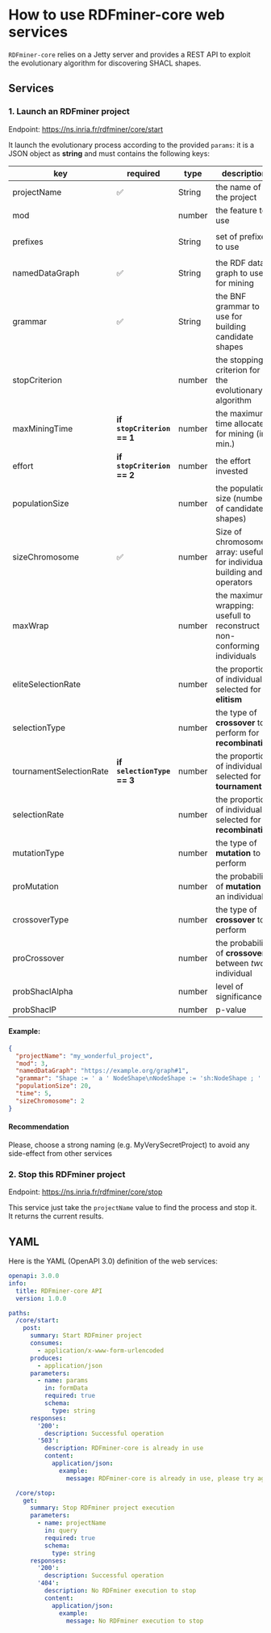 # How to use RDFminer-core web services

`RDFminer-core` relies on a Jetty server and provides a REST API to exploit the evolutionary algorithm for discovering SHACL shapes.

## Services

### 1. Launch an RDFminer project

Endpoint: https://ns.inria.fr/rdfminer/core/start

It launch the evolutionary process according to the provided `params`: it is a JSON object as **string** and must contains the following keys:

| key                     | required                    | type   | description                                                               | values                                                                                                           |
|-------------------------|-----------------------------|--------|---------------------------------------------------------------------------|------------------------------------------------------------------------------------------------------------------|
| projectName             | :white_check_mark:          | String | the name of the project                                                   | e.g. "*my_wonderful project*"                                                                                    |
| mod                     |                             | number | the feature to use                                                        | **3** (default) to enable *Shape Mining*                                                                         |
| prefixes                |                             | String | set of prefixes to use                                                    | e.g. `PREFIX  psh:   <http://ns.inria.fr/probabilistic-shacl/> [...]`                                            |
| namedDataGraph          | :white_check_mark:          | String | the RDF data graph to use for mining                                      | (see datasets informations)                                                                                      |
| grammar                 | :white_check_mark:          | String | the BNF grammar to use for building candidate shapes                      | (see grammar informations)                                                                                       |
| stopCriterion           |                             | number | the stopping criterion for the evolutionary algorithm                     | **1** (default) for *clock-world* stop; **2** for *effort* stop                                                  |
| maxMiningTime           | **if `stopCriterion` == 1** | number | the maximum time allocated for mining (in min.)                           | **30** minutes (default)                                                                                         |
| effort                  | **if `stopCriterion` == 2** | number | the effort invested                                                       | **5,000** (default)                                                                                              |
| populationSize          |                             | number | the population size (number of candidate shapes)                          | **100** (default)                                                                                                |
| sizeChromosome          | :white_check_mark:          | number | Size of chromosomes array: usefull for individuals building and operators | (see grammar informations)                                                                                       |
| maxWrap                 |                             | number | the maximum wrapping: usefull to reconstruct non-conforming individuals   | **1000** (default)                                                                                               |
| eliteSelectionRate      |                             | number | the proportion of individuals selected for **elitism**                    | **0.2** (default)                                                                                                |
| selectionType           |                             | number | the type of **crossover** to perform for **recombination**                | **1** for *proportional roulette wheel* ; **2** for *scaled roulette wheel* and **3** (default) for *Tournament* |
| tournamentSelectionRate | **if `selectionType` == 3** | number | the proportion of individuals selected for **tournament**                 | **0.1** (default)                                                                                                |
| selectionRate           |                             | number | the proportion of individuals selected for **recombination**              | **0.5** (default)                                                                                                |
| mutationType            |                             | number | the type of **mutation** to perform                                       | **1** (default) for *int flip* ; **2** for *int flip byte* ; **3** for *nodal* and **4** for *subtree*           |
| proMutation             |                             | number | the probability of **mutation** of an individual                          | **0.01** (default)                                                                                               |
| crossoverType           |                             | number | the type of **crossover** to perform                                      | **1** (default) for *single point* ; **2** for *two point* ; **3** for *subtree* and **4** for *swap*            |
| proCrossover            |                             | number | the probability of **crossover** between *two* individual                 | **0.75** (default)                                                                                               |
| probShaclAlpha          |                             | number | level of significance                                                     | **0.05** (default)                                                                                               |
| probShaclP              |                             | number | p-value                                                                   | **0.05** (default)                                                                                               |

#### Example:

```json
{
  "projectName": "my_wonderful_project",
  "mod": 3,
  "namedDataGraph": "https://example.org/graph#1",
  "grammar": "Shape := ' a ' NodeShape\nNodeShape := 'sh:NodeShape ; ' ShapeBody\nShapeBody := 'sh:targetClass ' Class ' ; ' ShapeProperty\nShapeProperty := ' sh:property [ ' PropertyBody ' ] . '\nPropertyBody := ' sh:path rdf:type ; sh:hasValue ' Class ' ; '\n#---------------------------------------------------------------\nClass := 'SPARQL ?x a ?Class .'",
  "populationSize": 20,
  "time": 5,
  "sizeChromosome": 2
}
```

#### Recommendation 

Please, choose a strong naming (e.g. MyVerySecretProject) to avoid any side-effect from other services

### 2. Stop this RDFminer project

Endpoint: https://ns.inria.fr/rdfminer/core/stop

This service just take the ```projectName``` value to find the process and stop it. It returns the current results. 

## YAML

Here is the YAML (OpenAPI 3.0) definition of the web services:

```yml
openapi: 3.0.0
info:
  title: RDFminer-core API
  version: 1.0.0

paths:
  /core/start:
    post:
      summary: Start RDFminer project
      consumes:
        - application/x-www-form-urlencoded
      produces:
        - application/json
      parameters:
        - name: params
          in: formData
          required: true
          schema:
            type: string
      responses:
        '200':
          description: Successful operation
        '503':
          description: RDFminer-core is already in use
          content:
            application/json:
              example:
                message: RDFminer-core is already in use, please try again later

  /core/stop:
    get:
      summary: Stop RDFminer project execution
      parameters:
        - name: projectName
          in: query
          required: true
          schema:
            type: string
      responses:
        '200':
          description: Successful operation
        '404':
          description: No RDFminer execution to stop
          content:
            application/json:
              example:
                message: No RDFminer execution to stop
```

